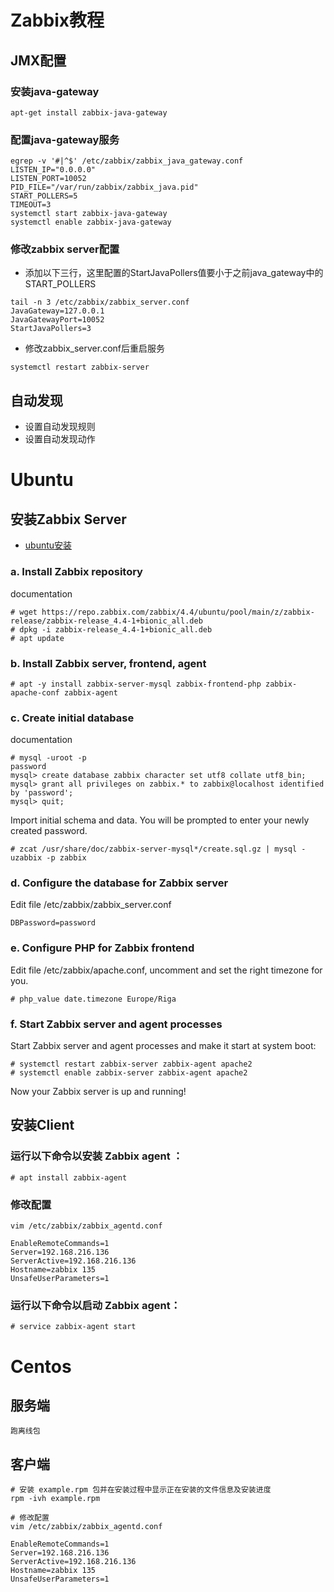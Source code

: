 # Zabbix教程

## JMX配置

### 安装java-gateway
```
apt-get install zabbix-java-gateway
```

### 配置java-gateway服务
```
egrep -v '#|^$' /etc/zabbix/zabbix_java_gateway.conf
LISTEN_IP="0.0.0.0"
LISTEN_PORT=10052
PID_FILE="/var/run/zabbix/zabbix_java.pid"
START_POLLERS=5
TIMEOUT=3
systemctl start zabbix-java-gateway
systemctl enable zabbix-java-gateway
```
### 修改zabbix server配置
* 添加以下三行，这里配置的StartJavaPollers值要小于之前java_gateway中的START_POLLERS
```
tail -n 3 /etc/zabbix/zabbix_server.conf 
JavaGateway=127.0.0.1
JavaGatewayPort=10052     
StartJavaPollers=3
```

* 修改zabbix_server.conf后重启服务
```
systemctl restart zabbix-server
```

## 自动发现
* 设置自动发现规则
* 设置自动发现动作

# Ubuntu

## 安装Zabbix Server
* [ubuntu安装](https://www.zabbix.com/download?zabbix=4.4&os_distribution=ubuntu&os_version=18.04_bionic&db=mysql)



### a. Install Zabbix repository
documentation
```
# wget https://repo.zabbix.com/zabbix/4.4/ubuntu/pool/main/z/zabbix-release/zabbix-release_4.4-1+bionic_all.deb
# dpkg -i zabbix-release_4.4-1+bionic_all.deb
# apt update
```
### b. Install Zabbix server, frontend, agent
```
# apt -y install zabbix-server-mysql zabbix-frontend-php zabbix-apache-conf zabbix-agent
```
### c. Create initial database
documentation
```
# mysql -uroot -p
password
mysql> create database zabbix character set utf8 collate utf8_bin;
mysql> grant all privileges on zabbix.* to zabbix@localhost identified by 'password';
mysql> quit;
```
Import initial schema and data. You will be prompted to enter your newly created password.
```
# zcat /usr/share/doc/zabbix-server-mysql*/create.sql.gz | mysql -uzabbix -p zabbix
```
### d. Configure the database for Zabbix server
Edit file /etc/zabbix/zabbix_server.conf
```
DBPassword=password
```
### e. Configure PHP for Zabbix frontend
Edit file /etc/zabbix/apache.conf, uncomment and set the right timezone for you.
```
# php_value date.timezone Europe/Riga
```
### f. Start Zabbix server and agent processes
Start Zabbix server and agent processes and make it start at system boot:
```
# systemctl restart zabbix-server zabbix-agent apache2
# systemctl enable zabbix-server zabbix-agent apache2
```
Now your Zabbix server is up and running!

## 安装Client
### 运行以下命令以安装 Zabbix agent ：
```
# apt install zabbix-agent
```
### 修改配置

```
vim /etc/zabbix/zabbix_agentd.conf
```

```
EnableRemoteCommands=1
Server=192.168.216.136
ServerActive=192.168.216.136
Hostname=zabbix 135
UnsafeUserParameters=1
```

### 运行以下命令以启动 Zabbix agent：
```
# service zabbix-agent start
```

# Centos

## 服务端
```
跑离线包
```

## 客户端
```
# 安装 example.rpm 包并在安装过程中显示正在安装的文件信息及安装进度
rpm -ivh example.rpm 

# 修改配置
vim /etc/zabbix/zabbix_agentd.conf

EnableRemoteCommands=1
Server=192.168.216.136
ServerActive=192.168.216.136
Hostname=zabbix 135
UnsafeUserParameters=1
```


